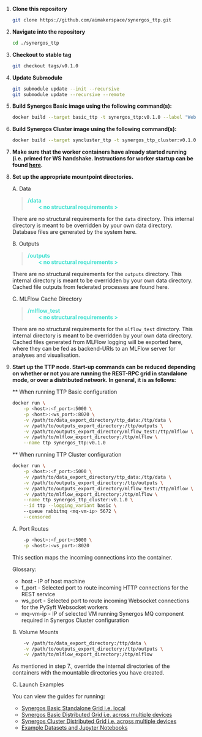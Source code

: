 1) **Clone this repository**
    ```bash
    git clone https://github.com/aimakerspace/synergos_ttp.git
    ```

2) **Navigate into the repository**
    ```bash
    cd ./synergos_ttp
    ```

2) **Checkout to stable tag**
    ```bash
    git checkout tags/v0.1.0
    ```

3) **Update Submodule**
    ```bash
    git submodule update --init --recursive
    git submodule update --recursive --remote
    ```

4) **Build Synergos Basic image using the following command(s):** 
    ```bash
    docker build --target basic_ttp -t synergos_ttp:v0.1.0 --label "WebsocketClientWorker" .
    ```

5) **Build Synergos Cluster image using the following command(s):** 
    ```bash
    docker build --target syncluster_ttp -t synergos_ttp_cluster:v0.1.0 --label "WebsocketClientWorker" .
    ```

6) **Make sure that the worker containers have already started running (i.e. primed for WS handshake. Instructions for worker startup can be found [here](https://github.com/aimakerspace/synergos_worker).**


7) **Set up the appropriate mountpoint directories.**

    A. Data

    > <font color='turquoise'>**/data <br>&ensp;&ensp;&ensp;&ensp;< no structural requirements >**</font>

    There are no structural requirements for the `data` directory. This internal directory is meant to be overridden by your own data directory. Database files are generated by the system here.

    B. Outputs

    > <font color='turquoise'>**/outputs <br>&ensp;&ensp;&ensp;&ensp;< no structural requirements >**</font>

    There are no structural requirements for the `outputs` directory. This internal directory is meant to be overridden by your own data directory. Cached file outputs from federated processes are found here.

    C. MLFlow Cache Directory

    > <font color='turquoise'>**/mlflow_test <br>&ensp;&ensp;&ensp;&ensp;< no structural requirements >**</font>

    There are no structural requirements for the `mlflow_test` directory. This internal directory is meant to be overridden by your own data directory. Cached files generated from MLFlow logging will be exported here, where they can be fed as backend-URIs to an MLFlow server for analyses and visualisation.

8) **Start up the TTP node. Start-up commands can be reduced depending on whether or not you are running the REST-RPC grid in standalone mode, or over a distributed network. In general, it is as follows:**

    ** When running TTP Basic configuration
    ```bash
    docker run \
        -p <host>:<f_port>:5000 \
        -p <host>:<ws_port>:8020 \
        -v /path/to/data_export_directory/ttp_data:/ttp/data \
        -v /path/to/outputs_export_directory:/ttp/outputs \
        -v /path/to/outputs_export_directory/mlflow_test:/ttp/mlflow \
        -v /path/to/mlflow_export_directory:/ttp/mlflow \
        --name ttp synergos_ttp:v0.1.0
    ```

    ** When running TTP Cluster configuration
    ```bash
    docker run \
        -p <host>:<f_port>:5000 \
        -v /path/to/data_export_directory/ttp_data:/ttp/data \
        -v /path/to/outputs_export_directory:/ttp/outputs \
        -v /path/to/outputs_export_directory/mlflow_test:/ttp/mlflow \
        -v /path/to/mlflow_export_directory:/ttp/mlflow \
        --name ttp synergos_ttp_cluster:v0.1.0 \
        --id ttp --logging_variant basic \ 
        --queue rabbitmq <mq-vm-ip> 5672 \
        --censored
    ```

    <!-- Let's try to break down what is going on here. -->

    A. Port Routes
    ```bash
        -p <host>:<f_port>:5000 \
        -p <host>:<ws_port>:8020
    ```

    This section maps the incoming connections into the container. 
    
    <!-- In the REST-RPC worker, the 2 main services hosted are:
        
    1. Static REST service

        * Driven by Flask
        * Receives triggers from REST-RPC TTP

    2. Dynamically initialised websocket connection

        * Primarily used by PySyft workers for finetuned federated orchestration.
        * Only active when PySyft's `WebsocketClientWorkers` (WSCWs) have been initialised to complete the websocket connecton with the worker nodes' `WebsocketServerWorkers` (WSSWs) (internally handled)
        * Deactivates when WSCWs are destroyed (internally handled) -->

    Glossary:
     
    * host - IP of host machine
    * f_port - Selected port to route incoming HTTP connections for the REST service
    * ws_port - Selected port to route incoming Websocket connections for the PySyft Websocket workers
    * mq-vm-ip - IP of selected VM running Synergos MQ component required in Synergos Cluster configuration

    B. Volume Mounts
    ```bash
        -v /path/to/data_export_directory:/ttp/data \
        -v /path/to/outputs_export_directory:/ttp/outputs \
        -v /path/to/mlflow_export_directory:/ttp/mlflow
    ```

    As mentioned in step 7., override the internal directories of the containers with the mountable directories you have created.

    C. Launch Examples

    You can view the guides for running:
    - [Synergos Basic Standalone Grid i.e. local](https://docs.synergos.ai/BasicRunLocal.html)
    - [Synergos Basic Distributed Grid i.e. across multiple devices](https://docs.synergos.ai/BasicRunDistributed.html)
    - [Synergos Cluster Distributed Grid i.e. across multiple devices](https://docs.synergos.ai/ClusterRunDistributed.html)
    - [Example Datasets and Jupyter Notebooks](https://github.com/aimakerspace/Synergos/tree/master/examples)

    <!-- I. Standalone Grid (i.e. local)

    ><font color='turquoise'>**docker run <br> -p <f_port>:5000<br>-v /path/to/data_export_directory:/ttp/data <br> -v /path/to/outputs_export_directory:/ttp/outputs <br> -v /path/to/mlflow_export_directory:/ttp/mlflow <br>--name ttp ttp:pysyft_demo**</font>
     
    In a standalone grid, docker's bridge network automatically assigns an IP to each container. This means that each container has a unique IP and thus is not required to perform port routing. However, you will still have to reroute a port so that the container can receive instructions from the driver node (i.e. machine that the TTP user is on)

    > To find your container IDs, use either <br>`docker inspect -f '{{range .NetworkSettings.Networks}}{{.IPAddress}}{{end}}' container_name_or_id` for modern version of docker, or <br>`docker inspect --format '{{ .NetworkSettings.IPAddress }}' container_name_or_id` for the previous versions.

    II. Distributed Servers (i.e. across multiple devices)

    ><font color='turquoise'>**docker run <br><font color='red'>-p <host\>:<f_port\>:5000 <br> -p <host\>:<ws_port\>:8020</font><br><font color='orange'>-v /path/to/data_export_directory:/ttp/data <br> -v /path/to/outputs_export_directory:/ttp/outputs <br> -v /path/to/mlflow_export_directory:/ttp/mlflow</font><br> --name ttp ttp:pysyft_demo**</font>
    
    For a guided tutorial, 
    1. Download worker inputs [here](https://drive.google.com/drive/folders/1hSoOq1z-Lo3w-qUrFbsoPITzIyYWivvD?usp=sharing)
    2. Download test datasets [here](https://drive.google.com/drive/folders/19C9m6XEPHeEMIwmPRajX5-UBNujGOdtM?usp=sharing)
    3. Refer to this [guide](https://gitlab.int.aisingapore.org/aims/federatedlearning/fedlearn-prototype/-/wikis/PySyft/How-to-run-jobs-in-PySyft). -->

